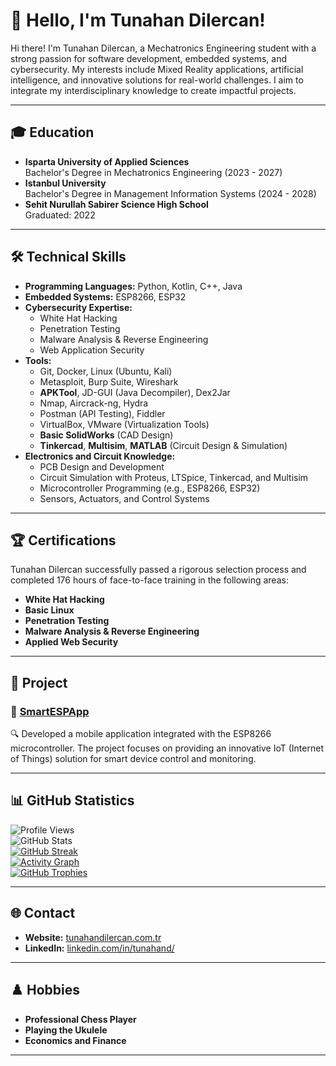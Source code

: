 # 👋 Hello, I'm Tunahan Dilercan!

Hi there! I'm Tunahan Dilercan, a Mechatronics Engineering student with a strong passion for software development, embedded systems, and cybersecurity. My interests include Mixed Reality applications, artificial intelligence, and innovative solutions for real-world challenges. I aim to integrate my interdisciplinary knowledge to create impactful projects.

---

## 🎓 Education
- **Isparta University of Applied Sciences**  
  Bachelor's Degree in Mechatronics Engineering (2023 - 2027)  
- **Istanbul University**  
  Bachelor's Degree in Management Information Systems (2024 - 2028)  
- **Sehit Nurullah Sabirer Science High School**  
  Graduated: 2022  

---

## 🛠️ Technical Skills
- **Programming Languages:** Python, Kotlin, C++, Java  
- **Embedded Systems:** ESP8266, ESP32  
- **Cybersecurity Expertise:**  
  - White Hat Hacking  
  - Penetration Testing  
  - Malware Analysis & Reverse Engineering  
  - Web Application Security  
- **Tools:**  
  - Git, Docker, Linux (Ubuntu, Kali)  
  - Metasploit, Burp Suite, Wireshark  
  - **APKTool**, JD-GUI (Java Decompiler), Dex2Jar  
  - Nmap, Aircrack-ng, Hydra  
  - Postman (API Testing), Fiddler  
  - VirtualBox, VMware (Virtualization Tools)  
  - **Basic SolidWorks** (CAD Design)  
  - **Tinkercad**, **Multisim**, **MATLAB** (Circuit Design & Simulation)  
- **Electronics and Circuit Knowledge:**  
  - PCB Design and Development  
  - Circuit Simulation with Proteus, LTSpice, Tinkercad, and Multisim  
  - Microcontroller Programming (e.g., ESP8266, ESP32)  
  - Sensors, Actuators, and Control Systems  

---

## 🏆 Certifications
Tunahan Dilercan successfully passed a rigorous selection process and completed 176 hours of face-to-face training in the following areas:  
- **White Hat Hacking**  
- **Basic Linux**  
- **Penetration Testing**  
- **Malware Analysis & Reverse Engineering**  
- **Applied Web Security**

---

## 🚀 Project
### 📌 [SmartESPApp](https://github.com/TunahanDilercan/SmartESPApp)
🔍 Developed a mobile application integrated with the ESP8266 microcontroller. The project focuses on providing an innovative IoT (Internet of Things) solution for smart device control and monitoring.

---

## 📊 GitHub Statistics
![Profile Views](https://komarev.com/ghpvc/?username=TunahanDilercan&color=blue)  
![GitHub Stats](https://github-readme-stats.vercel.app/api?username=TunahanDilercan&show_icons=true&theme=radical)  
[![GitHub Streak](https://github-readme-streak-stats.herokuapp.com/?user=TunahanDilercan&theme=radical)](https://git.io/streak-stats)  
[![Activity Graph](https://github-readme-activity-graph.vercel.app/graph?username=TunahanDilercan&theme=radical)](https://github.com/Ashutosh00710/github-readme-activity-graph)  
[![GitHub Trophies](https://github-profile-trophy.vercel.app/?username=TunahanDilercan&theme=radical)](https://github.com/ryo-ma/github-profile-trophy)  

---

## 🌐 Contact
- **Website:** [tunahandilercan.com.tr](https://tunahandilercan.com.tr)  
- **LinkedIn:** [linkedin.com/in/tunahand/](https://www.linkedin.com/in/tunahand/)  

---

## ♟️ Hobbies
- **Professional Chess Player**  
- **Playing the Ukulele**  
- **Economics and Finance**  

---
